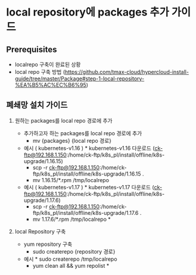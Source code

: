 
# local repository에 packages 추가 가이드

## Prerequisites
* localrepo 구축이 완료된 상황
* local repo 구축 방법 (https://github.com/tmax-cloud/hypercloud-install-guide/tree/master/Package#step-1-local-repository-%EA%B5%AC%EC%B6%95)

## 폐쇄망 설치 가이드
1. 원하는 packages를 local repo 경로에 추가
    * 추가하고자 하는 packages를 local repo 경로에 추가
	    * mv {packages} {local repo 경로}		 
    * 예시 ( kubernetes-v1.16 )
            * kubernetes-v1.16 다운로드 (ck-ftp@192.168.1.150:/home/ck-ftp/k8s_pl/install/offline/k8s-upgrade/1.16.15)  		
	    * scp -r ck-ftp@192.168.1.150:/home/ck-ftp/k8s_pl/install/offline/k8s-upgrade/1.16.15 . 
	    * mv 1.16.15/*.rpm /tmp/localrepo
    * 예시 ( kubernetes-v1.17 )
            * kubernetes-v1.17 다운로드 (ck-ftp@192.168.1.150:/home/ck-ftp/k8s_pl/install/offline/k8s-upgrade/1.17.6)  		
	    * scp -r ck-ftp@192.168.1.150:/home/ck-ftp/k8s_pl/install/offline/k8s-upgrade/1.17.6 . 
	    * mv 1.17.6/*.rpm /tmp/localrepo *
	    
2. local Repository 구축
    * yum repository 구축
	    * sudo createrepo {repository 경로}
    * 예시 
            * sudo createrepo /tmp/localrepo 
	    * yum clean all && yum repolist  *
